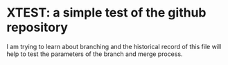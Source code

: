 # XTEST: a simple test of the github repository

I am trying to learn about branching and the historical record of this file will help to test the parameters of the branch and merge process.
